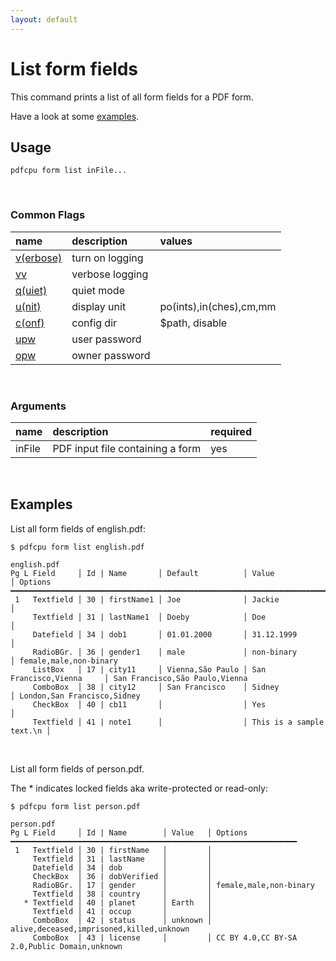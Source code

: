 ```yaml
---
layout: default
---
```


# List form fields

This command prints a list of all form fields for a PDF form.

Have a look at some [examples](#examples).

## Usage

```
pdfcpu form list inFile...
```
<br>

### Common Flags

| name                                            | description     | values
|:------------------------------------------------|:----------------|:-------
| [v(erbose)](../getting_started/common_flags.md) | turn on logging |
| [vv](../getting_started/common_flags.md)        | verbose logging |
| [q(uiet)](../getting_started/common_flags.md)   | quiet mode      |
| [u(nit)](../getting_started/common_flags.md)    | display unit    | po(ints),in(ches),cm,mm
| [c(onf)](../getting_started/common_flags.md)       | config dir      | $path, disable
| [upw](../getting_started/common_flags.md)          | user password   |
| [opw](../getting_started/common_flags.md)          | owner password  |

<br>

### Arguments

| name         | description         | required
|:-------------|:--------------------|:--------
| inFile       | PDF input file containing a form      | yes

<br>

## Examples

List all form fields of english.pdf:

```
$ pdfcpu form list english.pdf

english.pdf
Pg L Field     │ Id | Name       │ Default          │ Value                    │ Options
━━━━━━━━━━━━━━━━━━━━━━━━━━━━━━━━━━━━━━━━━━━━━━━━━━━━━━━━━━━━━━━━━━━━━━━━━━━━━━━━━━━━━━━━━━━━━━━━━━━━━━━
 1   Textfield │ 30 | firstName1 │ Joe              │ Jackie                   │
     Textfield │ 31 | lastName1  │ Doeby            │ Doe                      │
     Datefield │ 34 | dob1       │ 01.01.2000       │ 31.12.1999               │
     RadioBGr. │ 36 | gender1    │ male             │ non-binary               │ female,male,non-binary
     ListBox   │ 17 | city11     │ Vienna,São Paulo │ San Francisco,Vienna     │ San Francisco,São Paulo,Vienna
     ComboBox  │ 38 | city12     │ San Francisco    │ Sidney                   │ London,San Francisco,Sidney
     CheckBox  │ 40 | cb11       │                  │ Yes                      │
     Textfield │ 41 | note1      │                  │ This is a sample text.\n │
```

<br>

List all form fields of person.pdf.

The * indicates locked fields aka write-protected or read-only:

```
$ pdfcpu form list person.pdf

person.pdf
Pg L Field     │ Id | Name        │ Value   │ Options
━━━━━━━━━━━━━━━━━━━━━━━━━━━━━━━━━━━━━━━━━━━━━━━━━━━━━━━━━━━━━━━━
 1   Textfield │ 30 | firstName   │         │
     Textfield │ 31 | lastName    │         │
     Datefield │ 34 | dob         │         │
     CheckBox  │ 36 | dobVerified │         │
     RadioBGr. │ 17 | gender      │         │ female,male,non-binary
     Textfield │ 38 | country     │         │
   * Textfield │ 40 | planet      │ Earth   │
     Textfield │ 41 | occup       │         │
     ComboBox  │ 42 | status      │ unknown │ alive,deceased,imprisoned,killed,unknown
     ComboBox  │ 43 | license     │         │ CC BY 4.0,CC BY-SA 2.0,Public Domain,unknown
```